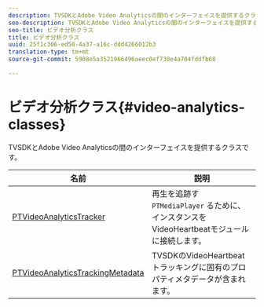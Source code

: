 ```yaml
---
description: TVSDKとAdobe Video Analyticsの間のインターフェイスを提供するクラスです。
seo-description: TVSDKとAdobe Video Analyticsの間のインターフェイスを提供するクラスです。
seo-title: ビデオ分析クラス
title: ビデオ分析クラス
uuid: 25f1c306-ed50-4a37-a16c-ddd4266012b3
translation-type: tm+mt
source-git-commit: 5908e5a3521966496aeec0ef730e4a704fddfb68

---
```



# ビデオ分析クラス{#video-analytics-classes}

TVSDKとAdobe Video Analyticsの間のインターフェイスを提供するクラスです。

| 名前 | 説明 |
|---|---|
| [PTVideoAnalyticsTracker](https://help.adobe.com/en_US/primetime/api/psdk/vhl_tvsdk_ios/Classes/PTVideoAnalyticsTracker.html) | 再生を追跡す `PTMediaPlayer` るために、インスタンスをVideoHeartbeatモジュールに接続します。 |
| [PTVideoAnalyticsTrackingMetadata](https://help.adobe.com/en_US/primetime/api/psdk/vhl_tvsdk_ios/Classes/PTVideoAnalyticsTrackingMetadata.html) | TVSDKのVideoHeartbeatトラッキングに固有のプロパティメタデータが含まれます。 |